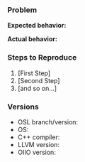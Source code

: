 <!--
Please ask questions ("how do I...?" "why doesn't this work?") on the [osl-dev mail list](https://lists.aswf.io/g/osl-dev), not by filing issues.

Make concrete suggestions for fixing the code ("here is a patch") by filing
a pull request, not an issue.
-->

### Problem

<!-- Describe the problem or suggestion here.] -->

**Expected behavior:**  <!-- What you expected to happen -->

**Actual behavior:**  <!-- What actually happened -->

<!--  If your problem is a broken build, please create a                -->
<!--  [gist](https://gist.github.com) that contains the _full_ verbose  -->
<!--  build log, which you can create like this:                        -->
<!--  ```make clean ; make VERBOSE=1 > build.log```                     -->

<!--  If you are reporting a problem about a release branch, have you   -->
<!--  already tried the current head of `master` to see if the problem  -->
<!--  has been fixed?                                                   -->


### Steps to Reproduce

1. [First Step]
2. [Second Step]
3. [and so on...]


### Versions

* OSL branch/version: 
* OS: 
* C++ compiler: 
* LLVM version: 
* OIIO version: 

